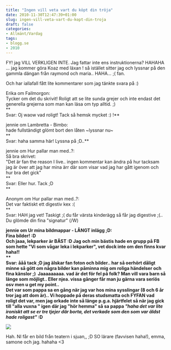 ```yaml
---
title: "Ingen vill veta vart du köpt din tröja"
date: 2010-11-30T12:47:39+01:00
slug: ingen-vill-veta-vart-du-kopt-din-troja
draft: false
categories:
- Allmänt/Vardag
tags:
- blogg.se
- 2010
---
```

FY! jag VILL VERKLIGEN INTE. Jag fattar inte ens instruktionerna? HAHAHA ... jag kommer göra Koaz med läxan ! så istället sitter jag och lyssnar på den gammla dängan från raymond och maria.. HAHA... ;( fan.  
  
  
Och har iallafall fått lite kommentarer som jag tänkte svara på :)  
  
Erika om Failmorgon:  
Tycker om det du skrivit! Roligt att se lite sunda grejer och inte endast det generella grejerna som man kan läsa om typ alltid. ;)  
**  
Svar: Oj waow vad roligt! Tack så hemsk mycket :) !**  
  
  
  
jennie om Lambretta - Bimbo:  
hade fullständigt glömt bort den låten ~lyssnar nu~  
**  
Svar: haha samma här! Lyssna på ;D..**  
  
  
  
jennie om Hur pallar man med..?:  
Så bra skrivet:  
"Det är fan the reason I live.. ingen kommentar kan ändra på hur tacksam jag är över att jag har mina ärr där som visar vad jag har gått igenom och hur bra det gick"  
**  
Svar: Eller hur. Tack ;D  
**  
  
  
Anonym om Hur pallar man med..?:  
Det var faktiskt ett digestiv kex :(  
**  
Svar: HAH jag vet! Taskigt ;( du får värsta kinderägg så får jag digestive ;(.. Du glömde din fina "signatur" (/W)  
  
  
**jennie om Ur mina bildmappar - LÅNGT inlägg ;D:  
Fina bilder! :D  
Och jaaa, lekparker är BÄST :D Jag och min bästis hade en grupp på FB som hette "Vi som vågar leka i lekparker", vet dock inte om den finns kvar haha!!  
**  
Svar: ååå tack ;D jag älskar fan foton och bilder.. har så oerhört dåligt minne så gött om några bilder kan påminna mig om roliga händelser och fina känslor ;)  Jaaaaaaaaa. vad är det för fel på folk? Man vill vara barn så länge som möjligt.. Eller njea. vissa gånger får man ju gärna vara seriös osv men u get my point..  
Det var som pappa sa en gång när jag var hos mina sysslingar (8 och 6 år tror jag att dom är).. Vi hoppade på deras studsmatta och FYFAN vad roligt det var, men jag orkade inte så länge p.g.a. hjärtfelet så när jag gick till "alla vuxna " igen där jag "hör hemma" så sa pappa _"haha det var lite ironiskt att se er tre tjejer där borta, det verkade som den som var äldst hade roligast"_ :D**  
  
  
  
![](/assets/images/blogg.se/skola-uppvrning_119499542.jpg)  
  
Hah. NI får en bild från teatern i sjuan,, ;D SO lärare (favvisen haha!), emma, samone och jag. hahaha <3